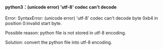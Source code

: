 #### python3：(unicode error) 'utf-8' codec can't decode
Error: SyntaxError: (unicode error) 'utf-8' codec can't decode byte 0xb4 in position 0:invalid start byte.

Possible reason: python file is not stored in utf-8 encoding.

Solution: convert the python file into utf-8 encoding.
